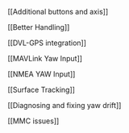 

[[Additional buttons and axis]]

[[Better Handling]]

[[DVL-GPS integration]]

[[MAVLink Yaw Input]]

[[NMEA YAW Input]]

[[Surface Tracking]]

[[Diagnosing and fixing yaw drift]]

[[MMC issues]]